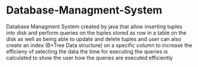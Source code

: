 # Database-Managment-System
Database Managment System created by java that allow inserting tuples into disk and perform queries on the tuples stored as row
in a table on the disk as well as being able to update and delete tuples and user can also create an index (B+Tree Data structure) 
on a  specific column to increase the efficieny of selecting the data the time for executing the queries is calculated to show
the user how the queries are executed efficiently 


